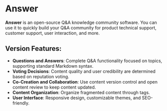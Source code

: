 # Answer
**Answer** is an open-source Q&A knowledge community software. You can use it to quickly build your Q&A community for product technical support, customer support, user interaction, and more.

## Version Features:
- **Questions and Answers**: Complete Q&A functionality focused on topics, supporting standard Markdown syntax.
- **Voting Decisions**: Content quality and user credibility are determined based on reputation voting.
- **Co-Creation and Collaboration**: Use content version control and open content review to keep content updated.
- **Content Organization**: Organize fragmented content through tags.
- **User Interface**: Responsive design, customizable themes, and SEO-friendly.

